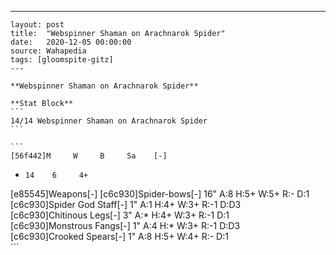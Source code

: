 ---
    layout: post
    title:  "Webspinner Shaman on Arachnarok Spider"
    date:   2020-12-05 00:00:00
    source: Wahapedia
    tags: [gloomspite-gitz]
    ---
    
    **Webspinner Shaman on Arachnarok Spider**
    
    **Stat Block**
    ```
    14/14 Webspinner Shaman on Arachnarok Spider
    ```
    
    ```
    [56f442]M     W     B     Sa    [-]
*     14    6     4+    
[e85545]Weapons[-]
[c6c930]Spider-bows[-]
16"    A:8    H:5+   W:5+   R:-    D:1   
[c6c930]Spider God Staff[-]
1"     A:1    H:4+   W:3+   R:-1   D:D3  
[c6c930]Chitinous Legs[-]
3"     A:*    H:4+   W:3+   R:-1   D:1   
[c6c930]Monstrous Fangs[-]
1"     A:4    H:*    W:3+   R:-1   D:D3  
[c6c930]Crooked Spears[-]
1"     A:8    H:5+   W:4+   R:-    D:1   
    ```
    
    
    